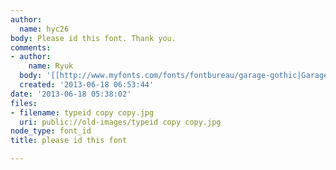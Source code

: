 ```yaml
---
author:
  name: hyc26
body: Please id this font. Thank you.
comments:
- author:
    name: Ryuk
  body: '[[http://www.myfonts.com/fonts/fontbureau/garage-gothic|Garage Gothic]] Bold'
  created: '2013-06-18 06:53:44'
date: '2013-06-18 05:38:02'
files:
- filename: typeid copy copy.jpg
  uri: public://old-images/typeid copy copy.jpg
node_type: font_id
title: please id this font

---
```

